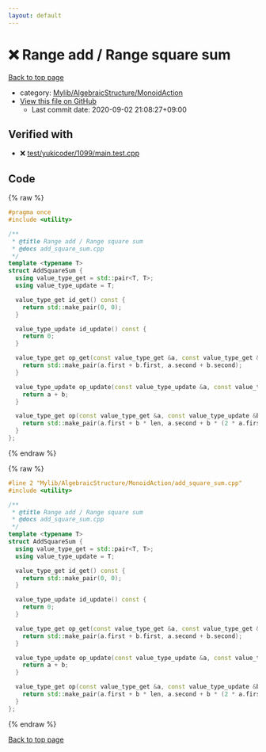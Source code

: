 ```yaml
---
layout: default
---
```


<!-- mathjax config similar to math.stackexchange -->
<script type="text/javascript" async
  src="https://cdnjs.cloudflare.com/ajax/libs/mathjax/2.7.5/MathJax.js?config=TeX-MML-AM_CHTML">
</script>
<script type="text/x-mathjax-config">
  MathJax.Hub.Config({
    TeX: { equationNumbers: { autoNumber: "AMS" }},
    tex2jax: {
      inlineMath: [ ['$','$'] ],
      processEscapes: true
    },
    "HTML-CSS": { matchFontHeight: false },
    displayAlign: "left",
    displayIndent: "2em"
  });
</script>

<script type="text/javascript" src="https://cdnjs.cloudflare.com/ajax/libs/jquery/3.4.1/jquery.min.js"></script>
<script src="https://cdn.jsdelivr.net/npm/jquery-balloon-js@1.1.2/jquery.balloon.min.js" integrity="sha256-ZEYs9VrgAeNuPvs15E39OsyOJaIkXEEt10fzxJ20+2I=" crossorigin="anonymous"></script>
<script type="text/javascript" src="../../../../assets/js/copy-button.js"></script>
<link rel="stylesheet" href="../../../../assets/css/copy-button.css" />


# :x: Range add / Range square sum

<a href="../../../../index.html">Back to top page</a>

* category: <a href="../../../../index.html#7bd9a37defae28fe1746a7ffe2a62491">Mylib/AlgebraicStructure/MonoidAction</a>
* <a href="{{ site.github.repository_url }}/blob/master/Mylib/AlgebraicStructure/MonoidAction/add_square_sum.cpp">View this file on GitHub</a>
    - Last commit date: 2020-09-02 21:08:27+09:00




## Verified with

* :x: <a href="../../../../verify/test/yukicoder/1099/main.test.cpp.html">test/yukicoder/1099/main.test.cpp</a>


## Code

<a id="unbundled"></a>
{% raw %}
```cpp
#pragma once
#include <utility>

/**
 * @title Range add / Range square sum
 * @docs add_square_sum.cpp
 */
template <typename T>
struct AddSquareSum {
  using value_type_get = std::pair<T, T>;
  using value_type_update = T;

  value_type_get id_get() const {
    return std::make_pair(0, 0);
  }

  value_type_update id_update() const {
    return 0;
  }

  value_type_get op_get(const value_type_get &a, const value_type_get &b) const {
    return std::make_pair(a.first + b.first, a.second + b.second);
  }

  value_type_update op_update(const value_type_update &a, const value_type_update &b) const {
    return a + b;
  }

  value_type_get op(const value_type_get &a, const value_type_update &b, int len) const {
    return std::make_pair(a.first + b * len, a.second + b * (2 * a.first + b * len));
  }
};

```
{% endraw %}

<a id="bundled"></a>
{% raw %}
```cpp
#line 2 "Mylib/AlgebraicStructure/MonoidAction/add_square_sum.cpp"
#include <utility>

/**
 * @title Range add / Range square sum
 * @docs add_square_sum.cpp
 */
template <typename T>
struct AddSquareSum {
  using value_type_get = std::pair<T, T>;
  using value_type_update = T;

  value_type_get id_get() const {
    return std::make_pair(0, 0);
  }

  value_type_update id_update() const {
    return 0;
  }

  value_type_get op_get(const value_type_get &a, const value_type_get &b) const {
    return std::make_pair(a.first + b.first, a.second + b.second);
  }

  value_type_update op_update(const value_type_update &a, const value_type_update &b) const {
    return a + b;
  }

  value_type_get op(const value_type_get &a, const value_type_update &b, int len) const {
    return std::make_pair(a.first + b * len, a.second + b * (2 * a.first + b * len));
  }
};

```
{% endraw %}

<a href="../../../../index.html">Back to top page</a>


